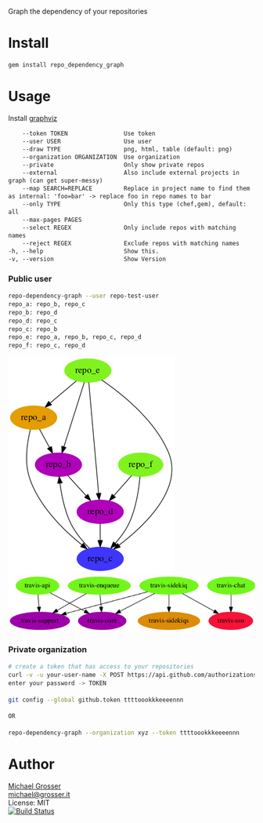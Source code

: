 Graph the dependency of your repositories

Install
=======

```Bash
gem install repo_dependency_graph
```

Usage
=====
Install [graphviz](http://www.graphviz.org/Download_macos.php)

<!-- update from bundle exec ruby ./bin/repo-dependency-graph -h -->
        --token TOKEN                Use token
        --user USER                  Use user
        --draw TYPE                  png, html, table (default: png)
        --organization ORGANIZATION  Use organization
        --private                    Only show private repos
        --external                   Also include external projects in graph (can get super-messy)
        --map SEARCH=REPLACE         Replace in project name to find them as internal: 'foo=bar' -> replace foo in repo names to bar
        --only TYPE                  Only this type (chef,gem), default: all
        --max-pages PAGES
        --select REGEX               Only include repos with matching names
        --reject REGEX               Exclude repos with matching names
    -h, --help                       Show this.
    -v, --version                    Show Version
<!-- end -->

### Public user

```Bash
repo-dependency-graph --user repo-test-user
repo_a: repo_b, repo_c
repo_b: repo_d
repo_d: repo_c
repo_c: repo_b
repo_e: repo_a, repo_b, repo_c, repo_d
repo_f: repo_c, repo_d
```
<!--
d = {
  "repo_a" => ["repo_b", "repo_c"],
  "repo_b" => ["repo_d"],
  "repo_d" => ["repo_c"],
  "repo_c" => ["repo_b"],
  "repo_e" => ["repo_a", "repo_b", "repo_c", "repo_d"],
  "repo_f" => ["repo_c", "repo_d"],
}
draw(d)
-->
![Simple](assets/simple.png?raw=true)
![Travis](assets/travis-internal.png?raw=true)

### Private organization

```Bash
# create a token that has access to your repositories
curl -v -u your-user-name -X POST https://api.github.com/authorizations --data '{"scopes":["repo"]}'
enter your password -> TOKEN

git config --global github.token ttttoookkkeeeennn

OR

repo-dependency-graph --organization xyz --token ttttoookkkeeeennn
```

Author
======
[Michael Grosser](http://grosser.it)<br/>
michael@grosser.it<br/>
License: MIT<br/>
[![Build Status](https://travis-ci.org/grosser/repo_dependency_graph.png)](https://travis-ci.org/grosser/repo_dependency_graph)
